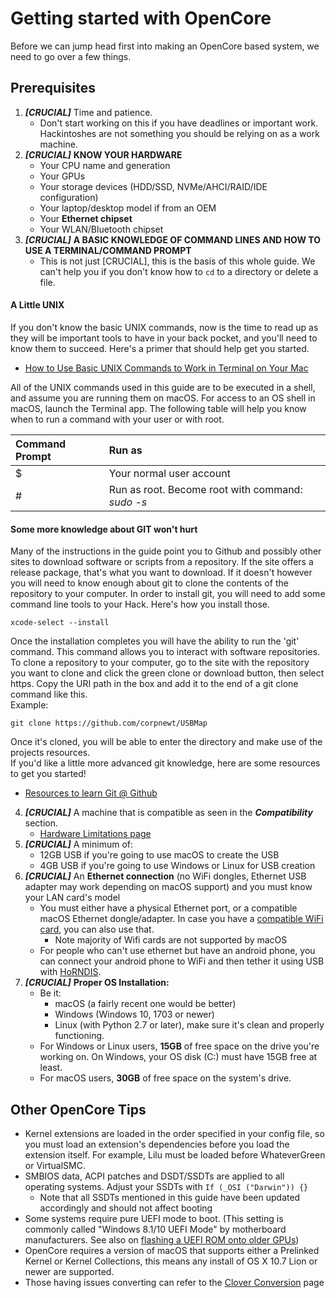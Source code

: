 # Getting started with OpenCore

Before we can jump head first into making an OpenCore based system, we need to go over a few things.

## Prerequisites
  
1. _**[CRUCIAL]**_ Time and patience.
   * Don't start working on this if you have deadlines or important work. Hackintoshes are not something you should be relying on as a work machine.
2. _**[CRUCIAL]**_ **KNOW YOUR HARDWARE**
   * Your CPU name and generation
   * Your GPUs
   * Your storage devices (HDD/SSD, NVMe/AHCI/RAID/IDE configuration)
   * Your laptop/desktop model if from an OEM
   * Your **Ethernet chipset**
   * Your WLAN/Bluetooth chipset
3. _**[CRUCIAL]**_ **A BASIC KNOWLEDGE OF COMMAND LINES AND HOW TO USE A TERMINAL/COMMAND PROMPT**
   * This is not just [CRUCIAL], this is the basis of this whole guide. We can't help you if you don't know how to `cd` to a directory or delete a file.  
#### A Little UNIX
If you don't know the basic UNIX commands, now is the time to read up as they will be important tools to have in your back pocket, and you'll need to know them to succeed. Here's a primer that should help get you started.  

   * [How to Use Basic UNIX Commands to Work in Terminal on Your Mac](https://www.dummies.com/computers/macs/mac-operating-systems/how-to-use-basic-unix-commands-to-work-in-terminal-on-your-mac/)

All of the UNIX commands used in this guide are to be executed in a shell, and assume you are running them on macOS. For access to an OS shell in macOS, launch the Terminal app. The following table will help you know when to run a command with your user or with root.

| Command Prompt | Run as |
| :--- | :--- |
| $ | Your normal user account |
| \# | Run as root.  Become root with command: _sudo -s_ |
#### Some more knowledge about GIT won't hurt

Many of the instructions in the guide point you to Github and possibly other sites to download software or scripts from a repository. If the site offers a release package, that's what you want to download. If it doesn't however you will need to know enough about git to clone the contents of the repository to your computer. In order to install git, you will need to add some command line tools to your Hack. Here's how you install those.
```text
xcode-select --install
```
Once the installation completes you will have the ability to run the 'git' command. This command allows you to interact with software repositories. To clone a repository to your computer, go to the site with the repository you want to clone and click the green clone or download button, then select https. Copy the URI path in the box and add it to the end of a git clone command like this.  
Example:
```text
git clone https://github.com/corpnewt/USBMap
```
Once it's cloned, you will be able to enter the directory and make use of the projects resources.  
If you'd like a little more advanced git knowledge, here are some resources to get you started!  
   * [Resources to learn Git @ Github](https://try.github.io)  

4. _**[CRUCIAL]**_ A machine that is compatible as seen in the _**Compatibility**_ section.
   * [Hardware Limitations page](macos-limits.md)
5. _**[CRUCIAL]**_ A minimum of:
   * 12GB USB if you're going to use macOS to create the USB
   * 4GB USB if you're going to use Windows or Linux for USB creation
6. _**[CRUCIAL]**_ An **Ethernet connection** (no WiFi dongles, Ethernet USB adapter may work depending on macOS support) and you must know your LAN card's model
   * You must either have a physical Ethernet port, or a compatible macOS Ethernet dongle/adapter. In case you have a [compatible WiFi card](https://dortania.github.io/Wireless-Buyers-Guide/), you can also use that.
     * Note majority of Wifi cards are not supported by macOS
   * For people who can't use ethernet but have an android phone, you can connect your android phone to WiFi and then tether it using USB with [HoRNDIS](https://joshuawise.com/horndis#available_versions).
7. _**[CRUCIAL]**_ **Proper OS Installation:**
   * Be it:
     * macOS (a fairly recent one would be better)
     * Windows (Windows 10, 1703 or newer)
     * Linux (with Python 2.7 or later), make sure it's clean and properly functioning.
   * For Windows or Linux users, **15GB** of free space on the drive you're working on. On Windows, your OS disk (C:) must have 15GB free at least.
   * For macOS users, **30GB** of free space on the system's drive.

## Other OpenCore Tips

* Kernel extensions are loaded in the order specified in your config file, so you must load an extension's dependencies before you load the extension itself. For example, Lilu must be loaded before WhateverGreen or VirtualSMC.
* SMBIOS data, ACPI patches and DSDT/SSDTs are applied to all operating systems. Adjust your SSDTs with `If (_OSI ("Darwin")) {}`
  * Note that all SSDTs mentioned in this guide have been updated accordingly and should not affect booting
* Some systems require pure UEFI mode to boot. (This setting is commonly called "Windows 8.1/10 UEFI Mode" by motherboard manufacturers. See also on [flashing a UEFI ROM onto older GPUs](https://github.com/acidanthera/WhateverGreen/blob/master/Manual/FAQ.Radeon.en.md))
* OpenCore requires a version of macOS that supports either a Prelinked Kernel or Kernel Collections, this means any install of OS X 10.7 Lion or newer are supported.
* Those having issues converting can refer to the [Clover Conversion](https://github.com/dortania/OpenCore-Install-Guide/tree/master/clover-conversion) page
